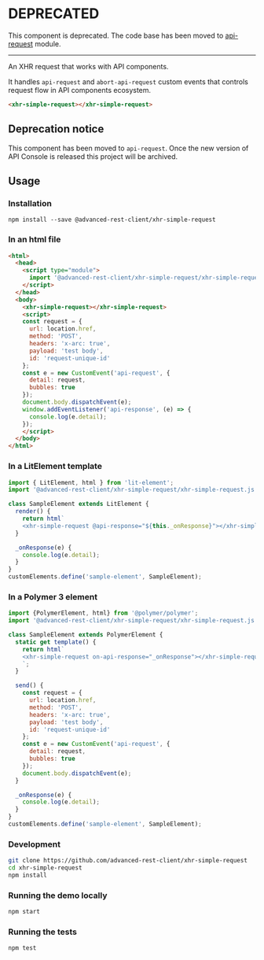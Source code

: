 # DEPRECATED

This component is deprecated. The code base has been moved to [api-request](https://github.com/advanced-rest-client/api-request) module.

-----

An XHR request that works with API components.

It handles `api-request` and `abort-api-request` custom events that controls request flow in API components ecosystem.


```html
<xhr-simple-request></xhr-simple-request>
```

## Deprecation notice

This component has been moved to `api-request`. Once the new version of API Console is released this project will be archived.

## Usage

### Installation
```
npm install --save @advanced-rest-client/xhr-simple-request
```

### In an html file

```html
<html>
  <head>
    <script type="module">
      import '@advanced-rest-client/xhr-simple-request/xhr-simple-request.js';
    </script>
  </head>
  <body>
    <xhr-simple-request></xhr-simple-request>
    <script>
    const request = {
      url: location.href,
      method: 'POST',
      headers: 'x-arc: true',
      payload: 'test body',
      id: 'request-unique-id'
    };
    const e = new CustomEvent('api-request', {
      detail: request,
      bubbles: true
    });
    document.body.dispatchEvent(e);
    window.addEventListener('api-response', (e) => {
      console.log(e.detail);
    });
    </script>
  </body>
</html>
```

### In a LitElement template

```js
import { LitElement, html } from 'lit-element';
import '@advanced-rest-client/xhr-simple-request/xhr-simple-request.js';

class SampleElement extends LitElement {
  render() {
    return html`
    <xhr-simple-request @api-response="${this._onResponse}"></xhr-simple-request>`;
  }

  _onResponse(e) {
    console.log(e.detail);
  }
}
customElements.define('sample-element', SampleElement);
```

### In a Polymer 3 element

```js
import {PolymerElement, html} from '@polymer/polymer';
import '@advanced-rest-client/xhr-simple-request/xhr-simple-request.js';

class SampleElement extends PolymerElement {
  static get template() {
    return html`
    <xhr-simple-request on-api-response="_onResponse"></xhr-simple-request>
    `;
  }

  send() {
    const request = {
      url: location.href,
      method: 'POST',
      headers: 'x-arc: true',
      payload: 'test body',
      id: 'request-unique-id'
    };
    const e = new CustomEvent('api-request', {
      detail: request,
      bubbles: true
    });
    document.body.dispatchEvent(e);
  }

  _onResponse(e) {
    console.log(e.detail);
  }
}
customElements.define('sample-element', SampleElement);
```

### Development

```sh
git clone https://github.com/advanced-rest-client/xhr-simple-request
cd xhr-simple-request
npm install
```

### Running the demo locally

```sh
npm start
```

### Running the tests

```sh
npm test
```
